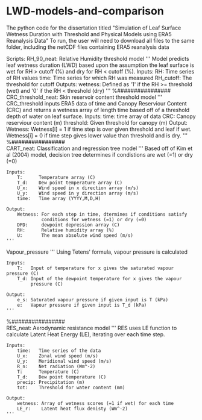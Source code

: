 # LWD-models-and-comparison
The python code for the dissertation titled "Simulation of Leaf Surface Wetness Duration with Threshold and Physical Models using ERA5 Reanalysis Data"
To run, the user will need to download all files to the same folder, including the netCDF files containing ERA5 reanalysis data

Scripts:
RH_90_neat:
  Relative Humidity threshold model 
      '''
    Model predicts leaf wetness duration (LWD) based upon the assumption the
    leaf surface is wet for RH > cutoff (%) and dry for RH < cutoff (%).
    Inputs: 
        RH:         Time series of RH values 
        time:       Time series for which RH was measured
        RH_cutoff:  The threshold for cutoff
    Outputs:
        wetness: Defined as '1' if the RH >= threshold (wet) and '0' if the RH 
        < threshold (dry)
    '''
%################    
CRC_threshold_neat:
  Skin reservoir content threshold model
  '''
    CRC_threshold inputs ERA5 data of time and Canopy Reserviour Content (CRC)
    and returns a wetness array of length time based off of a threshold
    depth of water on leaf surface.
    Inputs:
        time:      time array of data
        CRC:       Canopy reserviour content (m)
        threshold: Given threshold for canopy (m)
    Output:
        Wetness:   Wetness[i] = 1 if time step is over given threshold and leaf
                   if wet. Wetness[i] = 0 if time step gives lower value than
                   threshold and is dry.
    '''
%################   
CART_neat:
  Classification and regression tree model
  '''
    Based off of Kim et al (2004) model, decision tree determines if 
    condistions are wet (=1) or dry (=0)
    
    Inputs:
        T:      Temperature array (C)
        T_d:    Dew point temperature array (C)
        U_x:    Wind speed in x direction array (m/s)
        U_y:    Wind speed in y direction array (m/s)
        time:   Time array (YYYY,M,D,H)
        
    Output:
        Wetness: For each step in time, dtermines if conditions satisfy 
                 conditions for wetness (=1) or dry (=0)
        DPD:     dewpoint depression array (C)
        RH:      Relative humidity array (%)
        U:       The mean absolute wind speed (m/s)
    '''
  Vapour_pressure
  '''
    Using Tetens' formula, vapour pressure is calculated
    
    Inputs:
        T:   Input of temperature for x gives the saturated vapour pressure (C)
        T_d: Input of the dewpoint temperature for x gives the vapour 
             pressure (C)
        
    Output:
        e_s: Saturated vapour pressure if given input is T (kPa)
        e:   Vapour pressure if given input is T_d (kPa)
    '''
%################     
RES_neat:
  Aerodynamic resistance model
  '''
    RES uses LE function to calculate Latent Heat Energy (LE), iterating over 
    each time step.
    
    Inputs:
        time:   Time series of the data
        U_x:    Zonal wind speed (m/s)
        U_y:    Meridional wind speed (m/s)
        R_n:    Net radiation (Wm^-2)
        T:      Temperature (C)
        T_d:    Dew point temperature (C)
        precip: Precipitation (m)
        tot:    Threshold for water content (mm)
        
    Output:
        wetness: Array of wetness scores (=1 if wet) for each time
        LE_r:    Latent heat flux denisty (Wm^-2)
    '''
 
